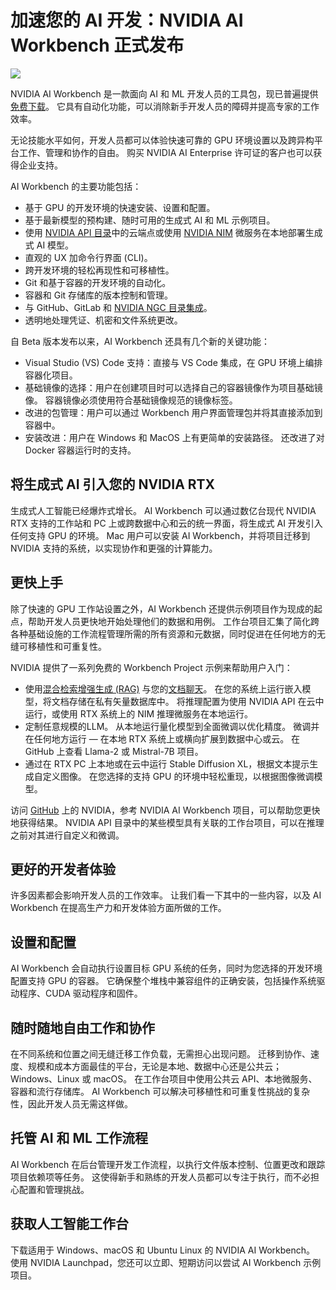 # 加速您的 AI 开发：NVIDIA AI Workbench 正式发布


![](https://developer-blogs.nvidia.com/wp-content/uploads/2024/03/ai-workbench.png)


NVIDIA AI Workbench 是一款面向 AI 和 ML 开发人员的工具包，现已普遍提供[免费下载](https://www.nvidia.com/en-us/deep-learning-ai/solutions/data-science/workbench/)。 它具有自动化功能，可以消除新手开发人员的障碍并提高专家的工作效率。

无论技能水平如何，开发人员都可以体验快速可靠的 GPU 环境设置以及跨异构平台工作、管理和协作的自由。 购买 NVIDIA AI Enterprise 许可证的客户也可以获得企业支持。

AI Workbench 的主要功能包括：

* 基于 GPU 的开发环境的快速安装、设置和配置。
* 基于最新模型的预构建、随时可用的生成式 AI 和 ML 示例项目。
* 使用 [NVIDIA API 目录](https://build.nvidia.com/explore/discover)中的云端点或使用 [NVIDIA NIM](https://developer.nvidia.com/blog/nvidia-nim-offers-optimized-inference-microservices-for-deploying-ai-models-at-scale/) 微服务在本地部署生成式 AI 模型。
* 直观的 UX 加命令行界面 (CLI)。
* 跨开发环境的轻松再现性和可移植性。
* Git 和基于容器的开发环境的自动化。
* 容器和 Git 存储库的版本控制和管理。
* 与 GitHub、GitLab 和 [NVIDIA NGC 目录集成](https://catalog.ngc.nvidia.com/containers?filters=&orderBy=scoreDESC&query=workbench)。
* 透明地处理凭证、机密和文件系统更改。

自 Beta 版本发布以来，AI Workbench 还具有几个新的关键功能：

* Visual Studio (VS) Code 支持：直接与 VS Code 集成，在 GPU 环境上编排容器化项目。
* 基础镜像的选择：用户在创建项目时可以选择自己的容器镜像作为项目基础镜像。 容器镜像必须使用符合基础镜像规范的镜像标签。
* 改进的包管理：用户可以通过 Workbench 用户界面管理包并将其直接添加到容器中。
* 安装改进：用户在 Windows 和 MacOS 上有更简单的安装路径。 还改进了对 Docker 容器运行时的支持。


## 将生成式 AI 引入您的 NVIDIA RTX
生成式人工智能已经爆炸式增长。 AI Workbench 可以通过数亿台现代 NVIDIA RTX 支持的工作站和 PC 上或跨数据中心和云的统一界面，将生成式 AI 开发引入任何支持 GPU 的环境。 Mac 用户可以安装 AI Workbench，并将项目迁移到 NVIDIA 支持的系统，以实现协作和更强的计算能力。

## 更快上手
除了快速的 GPU 工作站设置之外，AI Workbench 还提供示例项目作为现成的起点，帮助开发人员更快地开始处理他们的数据和用例。 工作台项目汇集了简化跨各种基础设施的工作流程管理所需的所有资源和元数据，同时促进在任何地方的无缝可移植性和可重复性。

NVIDIA 提供了一系列免费的 Workbench Project 示例来帮助用户入门：

* 使用[混合检索增强生成 (RAG)](https://blogs.nvidia.com/blog/what-is-retrieval-augmented-generation/) 与您的[文档聊天](https://github.com/NVIDIA/workbench-example-hybrid-rag)。 在您的系统上运行嵌入模型，将文档存储在私有矢量数据库中。 将推理配置为使用 NVIDIA API 在云中运行，或使用 RTX 系统上的 NIM 推理微服务在本地运行。
* 定制任意规模的LLM。 从本地运行量化模型到全面微调以优化精度。 微调并在任何地方运行 — 在本地 RTX 系统上或横向扩展到数据中心或云。 在 GitHub 上查看 Llama-2 或 Mistral-7B 项目。
* 通过在 RTX PC 上本地或在云中运行 Stable Diffusion XL，根据文本提示生成自定义图像。 在您选择的支持 GPU 的环境中轻松重现，以根据图像微调模型。

访问 [GitHub](https://github.com/nvidia?q=workbench&type=all&language=&sort=) 上的 NVIDIA，参考 NVIDIA AI Workbench 项目，可以帮助您更快地获得结果。 NVIDIA API 目录中的某些模型具有关联的工作台项目，可以在推理之前对其进行自定义和微调。

## 更好的开发者体验
许多因素都会影响开发人员的工作效率。 让我们看一下其中的一些内容，以及 AI Workbench 在提高生产力和开发体验方面所做的工作。

## 设置和配置
AI Workbench 会自动执行设置目标 GPU 系统的任务，同时为您选择的开发环境配置支持 GPU 的容器。 它确保整个堆栈中兼容组件的正确安装，包括操作系统驱动程序、CUDA 驱动程序和固件。

## 随时随地自由工作和协作
在不同系统和位置之间无缝迁移工作负载，无需担心出现问题。 迁移到协作、速度、规模和成本方面最佳的平台，无论是本地、数据中心还是公共云； Windows、Linux 或 macOS。 在工作台项目中使用公共云 API、本地微服务、容器和流行存储库。 AI Workbench 可以解决可移植性和可重复性挑战的复杂性，因此开发人员无需这样做。

## 托管 AI 和 ML 工作流程
AI Workbench 在后台管理开发工作流程，以执行文件版本控制、位置更改和跟踪项目依赖项等任务。 这使得新手和熟练的开发人员都可以专注于执行，而不必担心配置和管理挑战。

## 获取人工智能工作台
下载适用于 Windows、macOS 和 Ubuntu Linux 的 NVIDIA AI Workbench。 使用 NVIDIA Launchpad，您还可以立即、短期访问以尝试 AI Workbench 示例项目。




















































